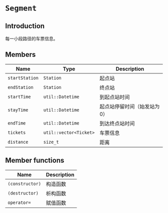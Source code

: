 # `Segment`

## Introduction

每一小段路径的车票信息。

## Members

Name|Type|Description
--|--|--
`startStation`|`Station`|起点站
`endStation`|`Station`|终点站
`startTime`|`util::Datetime`|到起点站时间
`stayTime`|`util::Datetime`|起点站停留时间（始发站为 0）
`endTime`|`util::Datetime`|到达终点站时间
`tickets`|`util::vector<Ticket>`|车票信息
`distance`|`size_t`|距离

## Member functions

Name|Description
--|--
`(constructor)`|构造函数
`(destructor)`|析构函数
`operator=`|赋值函数
